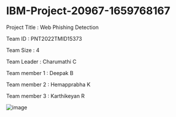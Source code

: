 # IBM-Project-20967-1659768167
Project Title : Web Phishing Detection

Team ID : PNT2022TMID15373

Team Size : 4

Team Leader : Charumathi C

Team member 1 : Deepak B

Team member 2 : Hemapprabha K 

Team member 3 : Karthikeyan R

![image](https://user-images.githubusercontent.com/101255505/194747536-77bb3080-4454-42a1-bc3a-e63f4afda2df.png)
